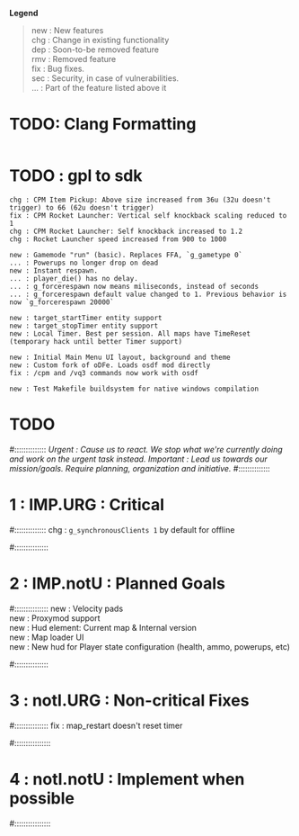 **Legend**
> new : New features  
> chg : Change in existing functionality  
> dep : Soon-to-be removed feature  
> rmv : Removed feature  
> fix : Bug fixes.  
> sec : Security, in case of vulnerabilities.  
> ... : Part of the feature listed above it




# TODO: Clang Formatting
```
```

# TODO : gpl to sdk
```
chg : CPM Item Pickup: Above size increased from 36u (32u doesn't trigger) to 66 (62u doesn't trigger)  
fix : CPM Rocket Launcher: Vertical self knockback scaling reduced to 1  
chg : CPM Rocket Launcher: Self knockback increased to 1.2  
chg : Rocket Launcher speed increased from 900 to 1000  

new : Gamemode "run" (basic). Replaces FFA, `g_gametype 0`  
... : Powerups no longer drop on dead
new : Instant respawn.   
... : player_die() has no delay.   
... : g_forcerespawn now means miliseconds, instead of seconds  
... : g_forcerespawn default value changed to 1. Previous behavior is now `g_forcerespawn 20000`  

new : target_startTimer entity support  
new : target_stopTimer entity support  
new : Local Timer. Best per session. All maps have TimeReset (temporary hack until better Timer support)  

new : Initial Main Menu UI layout, background and theme
new : Custom fork of oDFe. Loads osdf mod directly
fix : /cpm and /vq3 commands now work with osdf

new : Test Makefile buildsystem for native windows compilation  
```

# TODO
#::::::::::::::
_Urgent    : Cause us to react. We stop what we're currently doing and work on the urgent task instead._
_Important : Lead us towards our mission/goals. Require planning, organization and initiative._
#::::::::::::::
# 1 : IMP.URG : Critical
#::::::::::::::
chg : `g_synchronousClients 1` by default for offline

#:::::::::::::::
# 2 : IMP.notU : Planned Goals
#:::::::::::::::
new : Velocity pads  
new : Proxymod support  
new : Hud element: Current map & Internal version  
new : Map loader UI  
new : New hud for Player state configuration (health, ammo, powerups, etc)  

#:::::::::::::::
# 3 : notI.URG : Non-critical Fixes
#:::::::::::::::
fix : map_restart doesn't reset timer

#::::::::::::::::
# 4 : notI.notU : Implement when possible
#::::::::::::::::
